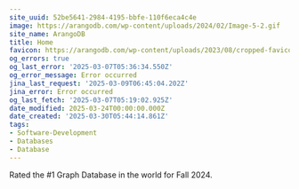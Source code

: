 ```yaml
---
site_uuid: 52be5641-2984-4195-bbfe-110f6eca4c4e
image: https://arangodb.com/wp-content/uploads/2024/02/Image-5-2.gif
site_name: ArangoDB
title: Home
favicon: https://arangodb.com/wp-content/uploads/2023/08/cropped-favicon-192x192.png
og_errors: true
og_last_error: '2025-03-07T05:36:34.550Z'
og_error_message: Error occurred
jina_last_request: '2025-03-09T06:45:04.202Z'
jina_error: Error occurred
og_last_fetch: '2025-03-07T05:19:02.925Z'
date_modified: 2025-03-24T00:00:00.000Z
date_created: '2025-03-30T05:44:14.861Z'
tags:
- Software-Development
- Databases
- Database
---
```









Rated the #1 Graph Database in the world for Fall 2024. 
